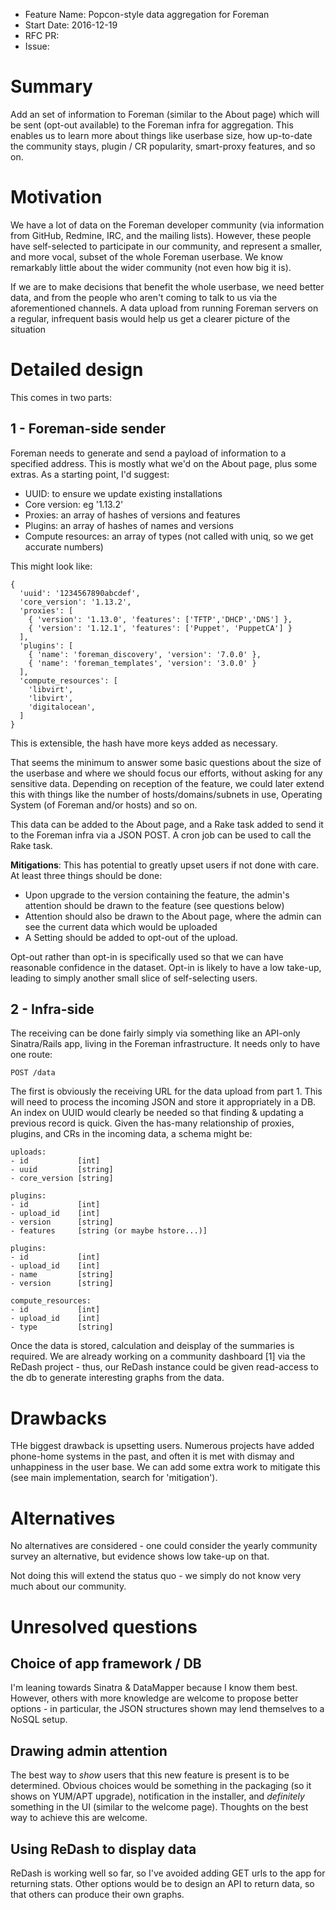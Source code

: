 - Feature Name: Popcon-style data aggregation for Foreman
- Start Date: 2016-12-19
- RFC PR: 
- Issue: 

# Summary
[summary]: #summary

Add an set of information to Foreman (similar to the About page) which will be
sent (opt-out available) to the Foreman infra for aggregation. This enables us
to learn more about things like userbase size, how up-to-date the community
stays, plugin / CR popularity, smart-proxy features, and so on.

# Motivation
[motivation]: #motivation

We have a lot of data on the Foreman developer community (via information from
GitHub, Redmine, IRC, and the mailing lists). However, these people have
self-selected to participate in our community, and represent a smaller, and
more vocal, subset of the whole Foreman userbase. We know remarkably little
about the wider community (not even how big it is).

If we are to make decisions that benefit the whole userbase, we need better
data, and from the people who aren't coming to talk to us via the
aforementioned channels. A data upload from running Foreman servers on a
regular, infrequent basis would help us get a clearer picture of the situation

# Detailed design
[design]: #detailed-design

This comes in two parts:

## 1 - Foreman-side sender

Foreman needs to generate and send a payload of information to a specified address. This is mostly what we'd on the About page, plus some extras. As a starting point, I'd suggest:

* UUID: to ensure we update existing installations
* Core version: eg '1.13.2'
* Proxies: an array of hashes of versions and features
* Plugins: an array of hashes of names and versions
* Compute resources: an array of types (not called with uniq, so we get accurate numbers)

This might look like:

```
{
  'uuid': '1234567890abcdef',
  'core_version': '1.13.2',
  'proxies': [
    { 'version': '1.13.0', 'features': ['TFTP','DHCP','DNS'] },
    { 'version': '1.12.1', 'features': ['Puppet', 'PuppetCA'] }
  ],
  'plugins': [
    { 'name': 'foreman_discovery', 'version': '7.0.0' },
    { 'name': 'foreman_templates', 'version': '3.0.0' }
  ],
  'compute_resources': [
    'libvirt',
    'libvirt',
    'digitalocean',
  ]
}
```

This is extensible, the hash have more keys added as necessary.

That seems the minimum to answer some basic questions about the size of the
userbase and where we should focus our efforts, without asking for any
sensitive data. Depending on reception of the feature, we could later extend
this with things like the number of hosts/domains/subnets in use, Operating
System (of Foreman and/or hosts) and so on.

This data can be added to the About page, and a Rake task added to send it to
the Foreman infra via a JSON POST. A cron job can be used to call the Rake task.

**Mitigations**: This has potential to greatly upset users if not done with care.
At least three things should be done:

* Upon upgrade to the version containing the feature, the admin's attention
  should be drawn to the feature (see questions below)
* Attention should also be drawn to the About page, where the admin can see the
  current data which would be uploaded
* A Setting should be added to opt-out of the upload.

Opt-out rather than opt-in is specifically used so that we can have reasonable
confidence in the dataset. Opt-in is likely to have a low take-up, leading to
simply another small slice of self-selecting users.

## 2 - Infra-side

The receiving can be done fairly simply via something like an API-only
Sinatra/Rails app, living in the Foreman infrastructure. It needs only to have
one route:

```
POST /data
```

The first is obviously the receiving URL for the data upload from part 1. This
will need to process the incoming JSON and store it appropriately in a DB. An
index on UUID would clearly be needed so that finding & updating a previous
record is quick. Given the has-many relationship of proxies, plugins, and CRs
in the incoming data, a schema might be:

```
uploads:
- id           [int]
- uuid         [string]
- core_version [string]

plugins:
- id           [int]
- upload_id    [int]
- version      [string]
- features     [string (or maybe hstore...)]

plugins:
- id           [int]
- upload_id    [int]
- name         [string]
- version      [string]

compute_resources:
- id           [int]
- upload_id    [int]
- type         [string]
```

Once the data is stored, calculation and deisplay of the summaries is required.
We are already working on a community dashboard [1] via the ReDash project -
thus, our ReDash instance could be given read-access to the db to generate
interesting graphs from the data.

# Drawbacks
[drawbacks]: #drawbacks

THe biggest drawback is upsetting users. Numerous projects have added
phone-home systems in the past, and often it is met with dismay and unhappiness
in the user base. We can add some extra work to mitigate this (see main
implementation, search for 'mitigation').

# Alternatives
[alternatives]: #alternatives

No alternatives are considered - one could consider the yearly community survey
an alternative, but evidence shows low take-up on that.

Not doing this will extend the status quo - we simply do not know very much
about our community.

# Unresolved questions
[unresolved]: #unresolved-questions

## Choice of app framework / DB

I'm leaning towards Sinatra & DataMapper because I know them best. However,
others with more knowledge are welcome to propose better options - in
particular, the JSON structures shown may lend themselves to a NoSQL setup.

## Drawing admin attention

The best way to *show* users that this new feature is present is to be
determined. Obvious choices would be something in the packaging (so it shows on
YUM/APT upgrade), notification in the installer, and *definitely* something in
the UI (similar to the welcome page). Thoughts on the best way to achieve this
are welcome.

## Using ReDash to display data

ReDash is working well so far, so I've avoided adding GET urls to the app for
returning stats. Other options would be to design an API to return data, so
that others can produce their own graphs.
